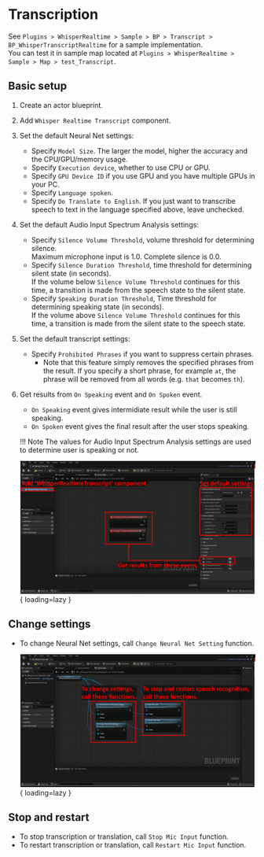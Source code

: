 # Transcription

See `Plugins > WhisperRealtime > Sample > BP > Transcript > BP_WhisperTranscriptRealtime` for a sample implementation.  
You can test it in sample map located at `Plugins > WhisperRealtime > Sample > Map > test_Transcript`.

## Basic setup 

1. Create an actor blueprint.
2. Add `Whisper Realtime Transcript` component.
3. Set the default Neural Net settings:
	- Specify `Model Size`. The larger the model, higher the accuracy and the CPU/GPU/memory usage.
	- Specify `Execution device`, whether to use CPU or GPU.
	- Specify `GPU Device ID` if you use GPU and you have multiple GPUs in your PC.
	- Specify `Language spoken`.
	- Specify `Do Translate to English`. If you just want to transcribe speech to text in the language specified above, leave unchecked.
3. Set the default Audio Input Spectrum Analysis settings:
	- Specify `Silence Volume Threshold`, volume threshold for determining silence.  
		Maximum microphone input is 1.0. Complete silence is 0.0.
	- Specify `Silence Duration Threshold`, time threshold for determining silent state (in seconds).  
		If the volume below `Silence Volume Threshold` continues for this time, a transition is made from the speech state to the silent state.
	- Specify `Speaking Duration Threshold`, Time threshold for determining speaking state (in seconds).  
		If the volume above `Silence Volume Threshold` continues for this time, a transition is made from the silent state to the speech state.
4. Set the default transcript settings:
	- Specify `Prohibited Phrases` if you want to suppress certain phrases.
	    - Note that this feature simply removes the specified phrases from the result. If you specify a short phrase, for example `at`, the phrase will be removed from all words (e.g. `that` becomes `th`).
5. Get results from `On Speaking` event and `On Spoken` event.

	- `On Speaking` event gives intermidiate result while the user is still speaking.
	- `On Spoken` event gives the final result after the user stops speaking.

	!!! Note
		The values for Audio Input Spectrum Analysis settings are used to determine user is speaking or not.

    ![](images/BP-transcript-basic-setup.png){ loading=lazy }  

## Change settings

- To change Neural Net settings, call `Change Neural Net Setting` function.

	![](images/BP-transcript-change-setting.png){ loading=lazy }  

## Stop and restart

- To stop transcription or translation, call `Stop Mic Input` function.
- To restart transcription or translation, call `Restart Mic Input` function.
